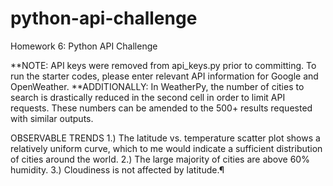 # python-api-challenge
Homework 6: Python API Challenge

**NOTE: API keys were removed from api_keys.py prior to committing. To run the starter codes, please enter relevant API information for Google and OpenWeather.
**ADDITIONALLY: In WeatherPy, the number of cities to search is drastically reduced in the second cell in order to limit API requests. These numbers can be amended to the 500+ results requested with similar outputs.

OBSERVABLE TRENDS
1.) The latitude vs. temperature scatter plot shows a relatively uniform curve, which to me would indicate a sufficient distribution of cities around the world.
2.) The large majority of cities are above 60% humidity.
3.) Cloudiness is not affected by latitude.¶

